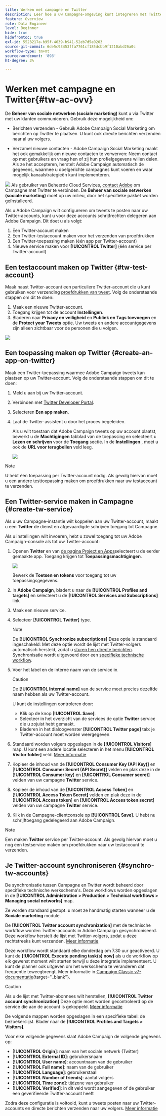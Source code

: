 ```yaml
---
title: Werken met campagne en Twitter
description: Leer hoe u uw Campagne-omgeving kunt integreren met Twitter
feature: Overview
role: Data Engineer
level: Beginner
hide: true
hidefromtoc: true
exl-id: 5523217a-b95f-4639-b941-52eb7d5a0203
source-git-commit: 6de5c93453ffa7761cf185dcbb9f1210abd26a0c
workflow-type: tm+mt
source-wordcount: '898'
ht-degree: 3%

---
```


# Werken met campagne en Twitter{#tw-ac-ovv}

De **Beheer van sociale netwerken (sociale marketing)** kunt u via Twitter met uw klanten communiceren. Gebruik deze mogelijkheid om:

* Berichten verzenden - Gebruik Adobe Campaign Social Marketing om berichten op Twitter te plaatsen. U kunt ook directe berichten verzenden naar al uw volgers.

* Verzamel nieuwe contacten - Adobe Campaign Social Marketing maakt het ook gemakkelijk om nieuwe contacten te verwerven: Neem contact op met gebruikers en vraag hen of zij hun profielgegevens willen delen. Als ze het accepteren, herstelt Adobe Campaign automatisch de gegevens, waarmee u doelgerichte campagnes kunt voeren en waar mogelijk kanaalstrategieën kunt implementeren.

![](../assets/do-not-localize/speech.png)  Als gebruiker van Beheerde Cloud Services, [contact Adobe](../start/campaign-faq.md#support) om Campagne met Twitter te verbinden. De  **Beheer van sociale netwerken (sociale marketing)** moet op uw milieu, door het specifieke pakket worden geïnstalleerd.


Als u Adobe Campaign wilt configureren om tweets te posten naar uw Twitter-accounts, kunt u voor deze accounts schrijfrechten delegeren aan Adobe Campaign. Dit doet u als volgt:

1. Een Twitter-account maken
1. Een Twitter-testaccount maken voor het verzenden van proefdrukken
1. Een Twitter-toepassing maken (één app per Twitter-account)
1. Nieuwe service maken voor **[!UICONTROL Twitter]** (één service per Twitter-account)

## Een testaccount maken op Twitter {#tw-test-account}

Maak naast Twitter-account een particuliere Twitter-account die u kunt gebruiken voor verzending [proefdrukken van tweet](../send/twitter.md#send-tw-proofs). Volg de onderstaande stappen om dit te doen:

1. Maak een nieuwe Twitter-account.
1. Toegang krijgen tot de account  **Instellingen**.
1. Bladeren naar **Privacy en veiligheid** en **Publiek en Tags toevoegen** en de **Protect your Tweets** optie. Uw tweets en andere accountgegevens zijn alleen zichtbaar voor de personen die u volgen.

![](assets/social_tw_test_page.png)

## Een toepassing maken op Twitter {#create-an-app-on-twitter}

Maak een Twitter-toepassing waarmee Adobe Campaign tweets kan plaatsen op uw Twitter-account.  Volg de onderstaande stappen om dit te doen:

1. Meld u aan bij uw Twitter-account.
1. Verbinden met [Twitter Developer Portal](https://developer.twitter.com/en/apps).
1. Selecteren **Een app maken**.
1. Laat de Twitter-assistent u door het proces begeleiden.

   Als u wilt toestaan dat Adobe Campaign tweets op uw account plaatst, bewerkt u de **Machtigingen** tabblad van de toepassing en selecteert u **Lezen en schrijven** voor de **Toegang** sectie. In de **Instellingen** , moet u ook de **URL voor terugbellen** veld leeg.

   ![](assets/social_tw_app.png)

>[!NOTE]
>
>U hebt één toepassing per Twitter-account nodig. Als gevolg hiervan moet u een andere testtoepassing maken om proefdrukken naar uw testaccount te verzenden.

## Een Twitter-service maken in Campagne {#create-tw-service}

Als u uw Campagne-instantie wilt koppelen aan uw Twitter-account, maakt u een **Twitter** de dienst en afgevaardigde schrijven toegang tot Campagne.

Als u instellingen wilt invoeren, hebt u zowel toegang tot uw Adobe Campaign-console als tot uw Twitter-account:

1. Openen **Twitter** en van [de pagina Project en Apps](https://developer.twitter.com/en/portal/projects-and-apps)selecteert u de eerder gemaakte app. Toegang krijgen tot **Toepassingsmachtigingen**.

   ![](assets/social_tw_service.png)

   Bewerk de **Toetsen en tokens** voor toegang tot uw toepassingsgegevens.

1. In **Adobe Campaign**, bladert u naar de **[!UICONTROL Profiles and targets]** en selecteert u de **[!UICONTROL Services and Subscriptions]** link
1. Maak een nieuwe service.
1. Selecteer **[!UICONTROL Twitter]** type.

   >[!NOTE]
   >
   >De **[!UICONTROL Synchronize subscriptions]** Deze optie is standaard ingeschakeld: Met deze optie wordt de lijst met Twitter-volgers automatisch hersteld, zodat u [sturen hen directe berichten](../send/twitter.md#direct-tw-messages). Synchronisatie wordt uitgevoerd door een [specifieke technische workflow](#synchro-tw-accounts).

1. Voer het label en de interne naam van de service in.

   >[!CAUTION]
   >
   >De **[!UICONTROL Internal name]** van de service moet precies dezelfde naam hebben als uw Twitter-account.

   U kunt de instellingen controleren door:

   * Klik op de knop **[!UICONTROL Save]**.
   * Selecteer in het overzicht van de services de optie **Twitter** service die u zojuist hebt gemaakt.
   * Bladeren in het dialoogvenster **[!UICONTROL Twitter page]** tab: je Twitter-account moet worden weergegeven.

1. Standaard worden volgers opgeslagen in de **[!UICONTROL Visitors]** map. U kunt een andere locatie selecteren in het menu **[!UICONTROL Visitor folder]** veld. [Meer informatie](../send/twitter.md#direct-tw-messages)

1. Kopieer de inhoud van de **[!UICONTROL Consumer Key (API Key)]** en **[!UICONTROL Consumer Secret (API Secret)]** velden en plak deze in de **[!UICONTROL Consumer key]** en **[!UICONTROL Consumer secret]** velden van uw campagne **Twitter** service.

1. Kopieer de inhoud van de **[!UICONTROL Access Token]** en **[!UICONTROL Access Token Secret]** velden en plak deze in de **[!UICONTROL Access token]** en **[!UICONTROL Access token secret]** velden van uw campagne **Twitter** service.

1. Klik in de Campagne-clientconsole op **[!UICONTROL Save]**. U hebt nu schrijftoegang gedelegeerd aan Adobe Campaign.


>[!NOTE]
>
>Een maken **Twitter** service per Twitter-account. Als gevolg hiervan moet u nog een testservice maken om proefdrukken naar uw testaccount te verzenden.

## Je Twitter-account synchroniseren {#synchro-tw-accounts}

De synchronisatie tussen Campagne en Twitter wordt beheerd door specifieke technische werkschema&#39;s. Deze workflows worden opgeslagen in de **[!UICONTROL Administration > Production > Technical workflows > Managing social networks]** map.

Ze worden standaard gestopt: u moet ze handmatig starten wanneer u de **Sociale marketing** module.

De **[!UICONTROL Twitter account synchronization]** met de technische workflow worden Twitter-accounts in Adobe Campaign gesynchroniseerd. Deze workflow herstelt de lijst met Twitter-volgers, zodat u deze rechtstreeks kunt verzenden. [Meer informatie](../send/twitter.md#direct-tw-messages)

Deze workflow wordt standaard elke donderdag om 7.30 uur geactiveerd. U kunt de **[!UICONTROL Execute pending task(s) now]** als u de workflow op elk gewenst moment wilt starten terwijl u deze integratie implementeert.  U kunt de planner ook uitgeven om het werkschema te veranderen dat frequentie teweegbrengt. Meer informatie in [Campaign Classic v7-documentatie](https://experienceleague.adobe.com/docs/campaign-classic/using/automating-with-workflows/flow-control-activities/scheduler.html){target=&quot;_blank&quot;}.

>[!CAUTION]
>
>Als u de lijst met Twitter-abonnees wilt herstellen, **[!UICONTROL Twitter account synchronization]** Deze optie moet worden gecontroleerd op de service die aan de account is gekoppeld. [Meer informatie](#create-tw-service)

De volgende mappen worden opgeslagen in een specifieke tabel: de bezoekerslijst. Blader naar de **[!UICONTROL Profiles and Targets > Visitors]**.

Voor elke volgende gegevens slaat Adobe Campaign de volgende gegevens op:

* **[!UICONTROL Origin]**: naam van het sociale netwerk (Twitter)
* **[!UICONTROL External ID]**: gebruikersnaam
* **[!UICONTROL User name]**: accountnaam van de gebruiker
* **[!UICONTROL Full name]**: naam van de gebruiker
* **[!UICONTROL Language]**: gebruikerstaal
* **[!UICONTROL Number of friends]**: aantal volgers
* **[!UICONTROL Time zone]**: tijdzone van gebruiker
* **[!UICONTROL Verified]**: in dit veld wordt aangegeven of de gebruiker een geverifieerde Twitter-account heeft

Zodra deze configuratie is voltooid, kunt u tweets posten naar uw Twitter-accounts en directe berichten verzenden naar uw volgers. [Meer informatie](../send/twitter.md)
